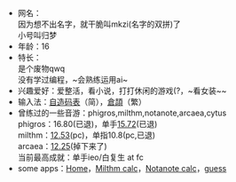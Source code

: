 - 网名：  
    因为想不出名字，就干脆叫mkzi(名字的双拼)了  
    小号叫归梦  
- 年龄：16
- 特长：  
    是个废物qwq  
    没有学过编程，~会熟练运用ai~  
- 兴趣爱好：爱整活，看小说，打打休闲的游戏(?，~看女装~\~
- 输入法：[自造码表](https://github.com/mkzi-nya/IME-Converter-web)（简），[倉頡](https://github.com/Jackchows/Cangjie5)（繁）
- 曾练过的一些音游：phigros,milthm,notanote,arcaea,cytus  
    phigros：16.80(已退)，单手[15.72](./mkzi/phi.jpg)(已退)  
    milthm：[12.53](./mkzi/mil.png)(pc)，单指10.8(pc,已退)  
    arcaea：[12.25](./mkzi/arc.jpg)(掉下来了)  
    当前最高成就：单手ieo/白复生 at fc  
- some apps：[Home](./home.html)，[Milthm calc](https://mkzi-nya.github.io/milthm-calculator-web/)，[Notanote calc](https://mkzi-nya.github.io/notanote-calculator/)，[guess](./guess/)  
